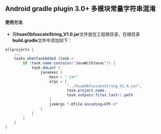 ## Android gradle plugin 3.0+ 多模块常量字符串混淆
#### 使用方法
* 将**hsaeObfuscateString_V1.0.jar**文件放在工程根目录，在根目录**build.gradle**文件中添加如下：
``` java 
allprojects {
    ...
    tasks.whenTaskAdded {task->
        if (task.name.contains('JavaWithJavac')) {
            task.doLast {
                javaexec {
                    main = "-jar"
                    args = [
                            "../hsaeObfuscateString_V1.0.jar",
                            task.project.name,
                            task.outputs.files.last().path
                    ]
                    jvmArgs '-Dfile.encoding=UTF-8'
                }
            }
        }
    }
}
```

